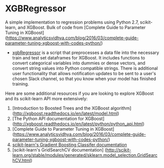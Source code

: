 # XGBRegressor
A simple implementation to regression problems using Python 2.7, scikit-learn, and XGBoost. Bulk of code from [Complete Guide to Parameter Tuning in XGBoost] (https://www.analyticsvidhya.com/blog/2016/03/complete-guide-parameter-tuning-xgboost-with-codes-python/)

* [xgbRegressor](../XGBRegressor/xgbRegressor) is a script that preprocesses a data file into the necessary train and test set dataframes for XGBoost. It includes functions to convert categorical variables into dummies or dense vectors, and convert string values into Python compatible strings. There is additional user functionality that allows notification updates to be sent to a user's chosen Slack channel, so that you know when your model has finished training.

Here are some additional resources if you are looking to explore XGBoost and its scikit-learn API more extensively:

1. [Introduction to Boosted Trees and the XGBoost algorithm] (http://xgboost.readthedocs.io/en/latest/model.html)
2. [The Python API documentation for XGBoost] (http://xgboost.readthedocs.io/en/latest/python/python_api.html)
3. [Complete Guide to Parameter Tuning in XGBoost] (https://www.analyticsvidhya.com/blog/2016/03/complete-guide-parameter-tuning-xgboost-with-codes-python/)
4. [scikit-learn's Gradient Boosting Classifer documentation](http://scikit-learn.org/stable/modules/generated/sklearn.ensemble.GradientBoostingClassifier.html)
5. [scikit-learn's GridSearchCV documentation] (http://scikit-learn.org/stable/modules/generated/sklearn.model_selection.GridSearchCV.html)
